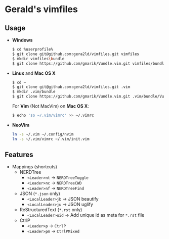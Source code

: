 Gerald's vimfiles
===

Usage
---

* **Windows**

  ``` bash
  $ cd %userprofile%
  $ git clone git@github.com:gera2ld/vimfiles.git vimfiles
  $ mkdir vimfiles\bundle
  $ git clone https://github.com/gmarik/Vundle.vim.git vimfiles/bundle/Vundle.vim
  ```

* **Linux** and **Mac OS X**

  ``` bash
  $ cd ~
  $ git clone git@github.com:gera2ld/vimfiles.git .vim
  $ mkdir .vim/bundle
  $ git clone https://github.com/gmarik/Vundle.vim.git .vim/bundle/Vundle.vim
  ```

  For **Vim** (Not MacVim) on **Mac OS X**:
  ``` bash
  $ echo 'so ~/.vim/vimrc' >> ~/.vimrc
  ```

* **NeoVim**

  ``` sh
  ln -s ~/.vim ~/.config/nvim
  ln -s ~/.vim/vimrc ~/.vim/init.vim
  ```

Features
---
* Mappings (shortcuts)
  * NERDTree
    * `<Leader>nt` -> `NERDTreeToggle`
    * `<Leader>nc` -> `NERDTreeCWD`
    * `<Leader>nf` -> `NERDTreeFind`
  * JSON (`*.json` only)
    * `<LocalLeader>jb` -> JSON beautify
    * `<LocalLeader>ju` -> JSON uglify
  * ReStructuredText (`*.rst` only)
    * `<LocalLeader>uid` -> Add unique id as meta for `*.rst` file
  * CtrlP
    * `<Leader>p` -> `CtrlP`
    * `<Leader>pm` -> `CtrlPMixed`
